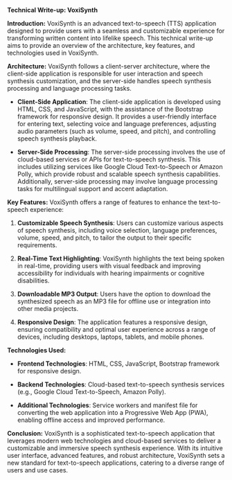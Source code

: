 **Technical Write-up: VoxiSynth**

**Introduction:**
VoxiSynth is an advanced text-to-speech (TTS) application designed to provide users with a seamless and customizable experience for transforming written content into lifelike speech. This technical write-up aims to provide an overview of the architecture, key features, and technologies used in VoxiSynth.

**Architecture:**
VoxiSynth follows a client-server architecture, where the client-side application is responsible for user interaction and speech synthesis customization, and the server-side handles speech synthesis processing and language processing tasks.

- **Client-Side Application**: The client-side application is developed using HTML, CSS, and JavaScript, with the assistance of the Bootstrap framework for responsive design. It provides a user-friendly interface for entering text, selecting voice and language preferences, adjusting audio parameters (such as volume, speed, and pitch), and controlling speech synthesis playback.
  
- **Server-Side Processing**: The server-side processing involves the use of cloud-based services or APIs for text-to-speech synthesis. This includes utilizing services like Google Cloud Text-to-Speech or Amazon Polly, which provide robust and scalable speech synthesis capabilities. Additionally, server-side processing may involve language processing tasks for multilingual support and accent adaptation.

**Key Features:**
VoxiSynth offers a range of features to enhance the text-to-speech experience:

1. **Customizable Speech Synthesis**: Users can customize various aspects of speech synthesis, including voice selection, language preferences, volume, speed, and pitch, to tailor the output to their specific requirements.
  
2. **Real-Time Text Highlighting**: VoxiSynth highlights the text being spoken in real-time, providing users with visual feedback and improving accessibility for individuals with hearing impairments or cognitive disabilities.
  
3. **Downloadable MP3 Output**: Users have the option to download the synthesized speech as an MP3 file for offline use or integration into other media projects.
  
4. **Responsive Design**: The application features a responsive design, ensuring compatibility and optimal user experience across a range of devices, including desktops, laptops, tablets, and mobile phones.

**Technologies Used:**
- **Frontend Technologies**: HTML, CSS, JavaScript, Bootstrap framework for responsive design.
  
- **Backend Technologies**: Cloud-based text-to-speech synthesis services (e.g., Google Cloud Text-to-Speech, Amazon Polly).
  
- **Additional Technologies**: Service workers and manifest file for converting the web application into a Progressive Web App (PWA), enabling offline access and improved performance.

**Conclusion:**
VoxiSynth is a sophisticated text-to-speech application that leverages modern web technologies and cloud-based services to deliver a customizable and immersive speech synthesis experience. With its intuitive user interface, advanced features, and robust architecture, VoxiSynth sets a new standard for text-to-speech applications, catering to a diverse range of users and use cases.
